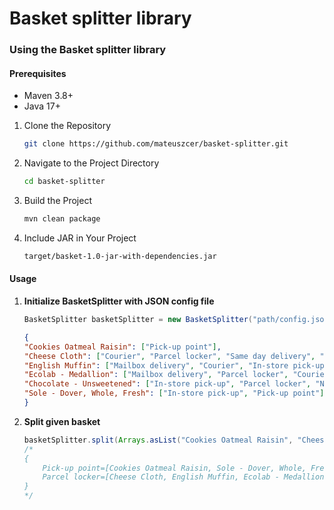 # Basket splitter library

### Using the Basket splitter library

#### Prerequisites
* Maven 3.8+
* Java 17+

1. Clone the Repository
   ```bash
   git clone https://github.com/mateuszcer/basket-splitter.git
2. Navigate to the Project Directory
   ```bash
   cd basket-splitter
3. Build the Project
    ```bash
    mvn clean package
4. Include JAR in Your Project
    ```bash
    target/basket-1.0-jar-with-dependencies.jar

#### Usage

1. **Initialize BasketSplitter with JSON config file**
   ```java
   BasketSplitter basketSplitter = new BasketSplitter("path/config.json");
   ```
    ```json
    {
    "Cookies Oatmeal Raisin": ["Pick-up point"],
    "Cheese Cloth": ["Courier", "Parcel locker", "Same day delivery", "Next day shipping"],
    "English Muffin": ["Mailbox delivery", "Courier", "In-store pick-up", "Parcel locker", "Next day shipping", "Express Collection"],
    "Ecolab - Medallion": ["Mailbox delivery", "Parcel locker", "Courier", "In-store pick-up"],
    "Chocolate - Unsweetened": ["In-store pick-up", "Parcel locker", "Next day shipping"],
    "Sole - Dover, Whole, Fresh": ["In-store pick-up", "Pick-up point"]
    }

2. **Split given basket**
    ```java
    basketSplitter.split(Arrays.asList("Cookies Oatmeal Raisin", "Cheese Cloth", "English Muffin", "Ecolab - Medallion", "Chocolate - Unsweetened", "Sole - Dover, Whole, Fresh"))
    /*
    {
        Pick-up point=[Cookies Oatmeal Raisin, Sole - Dover, Whole, Fresh],
        Parcel locker=[Cheese Cloth, English Muffin, Ecolab - Medallion, Chocolate - Unsweetened]
    }
    */
   